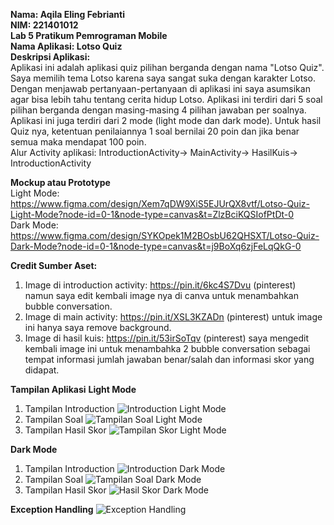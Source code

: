 **Nama: Aqila Eling Febrianti** <br>
**NIM: 221401012** <br>
**Lab 5 Pratikum Pemrograman Mobile** <br>
**Nama Aplikasi: Lotso Quiz** <br>
**Deskripsi Aplikasi:** <br>
Aplikasi ini adalah aplikasi quiz pilihan berganda dengan nama "Lotso Quiz". Saya memilih tema Lotso karena saya sangat suka dengan karakter Lotso. Dengan menjawab pertanyaan-pertanyaan di aplikasi ini saya asumsikan agar bisa lebih tahu tentang cerita hidup Lotso. Aplikasi ini terdiri dari 5 soal pilihan berganda dengan masing-masing 4 pilihan jawaban per soalnya. Aplikasi ini juga terdiri dari 2 mode (light mode dan dark mode). Untuk hasil Quiz nya, ketentuan penilaiannya 1 soal bernilai 20 poin dan jika benar semua maka mendapat 100 poin. <br>
Alur Activity aplikasi: IntroductionActivity-> MainActivity-> HasilKuis-> IntroductionActivity

**Mockup atau Prototype** <br>
Light Mode: https://www.figma.com/design/Xem7qDW9XiS5EJUrQX8vtf/Lotso-Quiz-Light-Mode?node-id=0-1&node-type=canvas&t=ZlzBciKQSIofPtDt-0 <br>
Dark Mode: https://www.figma.com/design/SYKOpek1M2BOsbU62QHSXT/Lotso-Quiz-Dark-Mode?node-id=0-1&node-type=canvas&t=j9BoXq6zjFeLqQkG-0 <br>

**Credit Sumber Aset:**
1. Image di introduction activity: https://pin.it/6kc4S7Dvu (pinterest) namun saya edit kembali image nya di canva untuk menambahkan bubble conversation.
2. Image di main activity: https://pin.it/XSL3KZADn (pinterest) untuk image ini hanya saya remove background.
3. Image di hasil kuis: https://pin.it/53irSoTqv (pinterest) saya mengedit kembali image ini untuk menambahka 2 bubble conversation sebagai tempat informasi jumlah jawaban benar/salah dan informasi skor yang didapat.

**Tampilan Aplikasi**
**Light Mode**
1. Tampilan Introduction
   ![Introduction Light Mode](https://github.com/user-attachments/assets/a8838b30-da36-441e-bc88-e64d15faf772)
2. Tampilan Soal
   ![Tampilan Soal Light Mode](https://github.com/user-attachments/assets/9eddc29d-8878-45c6-9b20-a603c1a52fa4)
3. Tampilan Hasil Skor
   ![Tampilan Skor Light Mode](https://github.com/user-attachments/assets/2c84f22f-7eb6-416d-8e61-1db08546e7d5)

**Dark Mode**
1. Tampilan Introduction
   ![Introduction Dark Mode](https://github.com/user-attachments/assets/53331ec9-ae6b-4c5f-9777-a4ad374d9804)
2. Tampilan Soal
   ![Tampilan Soal Dark Mode](https://github.com/user-attachments/assets/e9bd0230-ade3-4e8a-84ef-551695aaae08)
3. Tampilan Hasil Skor
   ![Hasil Skor Dark Mode](https://github.com/user-attachments/assets/531dca4b-183f-41cb-b180-fb45e60f48db)

**Exception Handling**
![Exception Handling](https://github.com/user-attachments/assets/7a9c9f2d-e3fd-4c1e-bf30-8c088460f128)

